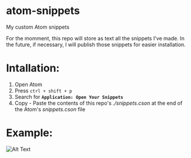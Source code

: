 # atom-snippets
My custom Atom snippets

For the momment, this repo will store as text all the snippets I've made. In the future, if necessary, I will publish those snippets for easier installation.

# Intallation:

1. Open Atom
1. Press `ctrl + shift + p`
1. Search for **`Application: Open Your Snippets`**
1. Copy - Paste the contents of this repo's *./snippets.cson* at the end of the Atom's *snippets.cson* file

# Example:
  
  ![Alt Text](https://media.giphy.com/media/2viYwPw6RqMoUt5ljZ/giphy.gif)
